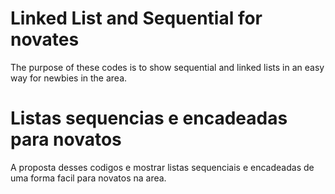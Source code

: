 # Linked List and Sequential for novates

The purpose of these codes is to show sequential and linked lists in an easy way for newbies in the area.

# Listas sequencias e encadeadas para novatos

A proposta desses codigos e mostrar listas sequenciais e encadeadas de uma forma facil para novatos na area.
